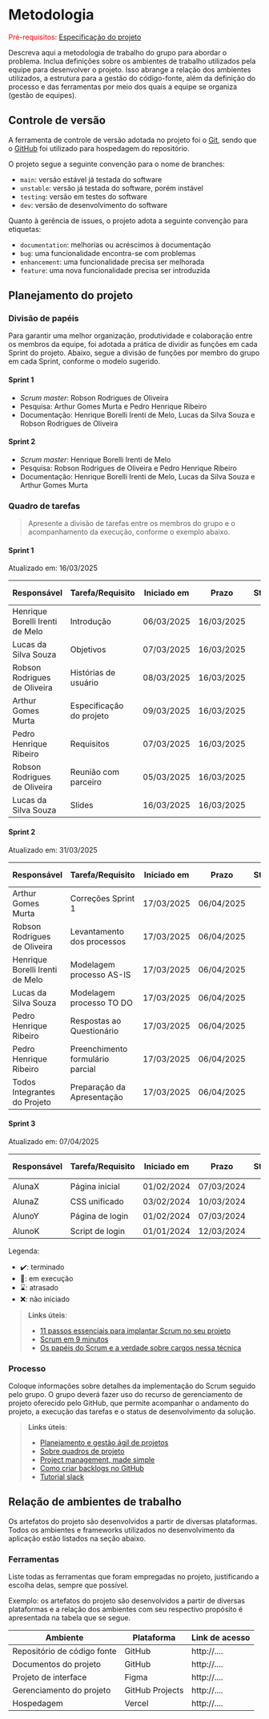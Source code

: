
# Metodologia

<span style="color:red">Pré-requisitos: <a href="02-Especificacao.md"> Especificação do projeto</a></span>

Descreva aqui a metodologia de trabalho do grupo para abordar o problema. Inclua definições sobre os ambientes de trabalho utilizados pela equipe para desenvolver o projeto. Isso abrange a relação dos ambientes utilizados, a estrutura para a gestão do código-fonte, além da definição do processo e das ferramentas por meio dos quais a equipe se organiza (gestão de equipes).


## Controle de versão

A ferramenta de controle de versão adotada no projeto foi o [Git](https://git-scm.com/), sendo que o [GitHub](https://github.com) foi utilizado para hospedagem do repositório.

O projeto segue a seguinte convenção para o nome de branches:

- `main`: versão estável já testada do software
- `unstable`: versão já testada do software, porém instável
- `testing`: versão em testes do software
- `dev`: versão de desenvolvimento do software

Quanto à gerência de issues, o projeto adota a seguinte convenção para etiquetas:

- `documentation`: melhorias ou acréscimos à documentação
- `bug`: uma funcionalidade encontra-se com problemas
- `enhancement`: uma funcionalidade precisa ser melhorada
- `feature`: uma nova funcionalidade precisa ser introduzida

## Planejamento do projeto

###  Divisão de papéis

Para garantir uma melhor organização, produtividade e colaboração entre os membros da equipe, foi adotada a prática de dividir as funções em cada Sprint do projeto. Abaixo, segue a divisão de funções por membro do grupo em cada Sprint, conforme o modelo sugerido.

#### Sprint 1
- _Scrum master_: Robson Rodrigues de Oliveira
- Pesquisa: Arthur Gomes Murta e Pedro Henrique Ribeiro
- Documentação: Henrique Borelli Irenti de Melo, Lucas da Silva Souza e Robson Rodrigues de Oliveira

#### Sprint 2
- _Scrum master_: Henrique Borelli Irenti de Melo
- Pesquisa: Robson Rodrigues de Oliveira e Pedro Henrique Ribeiro
- Documentação: Henrique Borelli Irenti de Melo, Lucas da Silva Souza e Arthur Gomes Murta

###  Quadro de tarefas

> Apresente a divisão de tarefas entre os membros do grupo e o acompanhamento da execução, conforme o exemplo abaixo.

#### Sprint 1

Atualizado em: 16/03/2025

| Responsável   | Tarefa/Requisito | Iniciado em    | Prazo      | Status | Terminado em    |
| :----         |    :----         |      :----:    | :----:     | :----: | :----:          |
| Henrique Borelli Irenti de Melo        | Introdução | 06/03/2025     | 16/03/2025 | ✔️    | 09/03/2025      |
| Lucas da Silva Souza        | Objetivos    | 07/03/2025     | 16/03/2025 | ✔️    |          10/03/2025       |
| Robson Rodrigues de Oliveira       | Histórias de usuário  | 08/03/2025    | 16/03/2025 | ✔️     |     08/03/2025            |
| Arthur Gomes Murta        | Especificação do projeto  |    09/03/2025       | 16/03/2025 | ✔️    |   11/03/2025    |
| Pedro Henrique Ribeiro       | Requisitos  |    07/03/2025        | 16/03/2025 | ✔️    |    07/03/2025   |
| Robson Rodrigues de Oliveira       | Reunião com parceiro  |    05/03/2025        | 16/03/2025 | ✔️    |    05/03/2025   |
| Lucas da Silva Souza        | Slides    | 16/03/2025     | 16/03/2025 | ✔️    |          16/03/2025       |



#### Sprint 2

Atualizado em: 31/03/2025

| Responsável   | Tarefa/Requisito | Iniciado em    | Prazo      | Status | Terminado em    |
| :----         |    :----         |      :----:    | :----:     | :----: | :----:          |
| Arthur Gomes Murta        | Correções Sprint 1   | 17/03/2025     | 06/04/2025 | 📝     |       |
| Robson Rodrigues de Oliveira        |Levantamento dos processos   | 17/03/2025    | 06/04/2025  | ✔️      |   24/04/2025              |
| Henrique Borelli Irenti de Melo        | Modelagem processo AS-IS  | 17/03/2025      | 06/04/2025  | ✔️   |   06/04/2025              |
| Lucas da Silva Souza        |  Modelagem processo TO DO |  17/03/2025       | 06/04/2025  | ✔️   | 06/04/2025                 |
| Pedro Henrique Ribeiro        | Respostas ao Questionário  |  17/03/2025     | 06/04/2025  | ✔️     |  06/04/2025                |
| Pedro Henrique Ribeiro       | Preenchimento formulário parcial  |  17/03/2025    | 06/04/2025  | ✔️     |  06/04/2025                |
| Todos Integrantes do Projeto      | Preparação da Apresentação |  17/03/2025     | 06/04/2025  | ✔️     |  06/04/2025                |


#### Sprint 3

Atualizado em: 07/04/2025


| Responsável   | Tarefa/Requisito | Iniciado em    | Prazo      | Status | Terminado em    |
| :----         |    :----         |      :----:    | :----:     | :----: | :----:          |
| AlunaX        | Página inicial   | 01/02/2024     | 07/03/2024 | ✔️     | 05/02/2024       |
| AlunaZ        | CSS unificado    | 03/02/2024     | 10/03/2024 | 📝     |                 |
| AlunoY        | Página de login  | 01/02/2024     | 07/03/2024 | ⌛     |                 |
| AlunoK        | Script de login  |  01/01/2024    | 12/03/2024 | ❌     |                  |****

Legenda:
- ✔️: terminado
- 📝: em execução
- ⌛: atrasado
- ❌: não iniciado


> **Links úteis**:
> - [11 passos essenciais para implantar Scrum no seu projeto](https://mindmaster.com.br/scrum-11-passos/)
> - [Scrum em 9 minutos](https://www.youtube.com/watch?v=XfvQWnRgxG0)
> - [Os papéis do Scrum e a verdade sobre cargos nessa técnica](https://www.atlassian.com/br/agile/scrum/roles)

### Processo

Coloque informações sobre detalhes da implementação do Scrum seguido pelo grupo. O grupo deverá fazer uso do recurso de gerenciamento de projeto oferecido pelo GitHub, que permite acompanhar o andamento do projeto, a execução das tarefas e o status de desenvolvimento da solução.
 
> **Links úteis**:
> - [Planejamento e gestão ágil de projetos](https://pucminas.instructure.com/courses/87878/pages/unidade-2-tema-2-utilizacao-de-ferramentas-para-controle-de-versoes-de-software)
> - [Sobre quadros de projeto](https://docs.github.com/pt/issues/organizing-your-work-with-project-boards/managing-project-boards/about-project-boards)
> - [Project management, made simple](https://github.com/features/project-management/)
> - [Como criar backlogs no GitHub](https://www.youtube.com/watch?v=RXEy6CFu9Hk)
> - [Tutorial slack](https://slack.com/intl/en-br/)


## Relação de ambientes de trabalho

Os artefatos do projeto são desenvolvidos a partir de diversas plataformas. Todos os ambientes e frameworks utilizados no desenvolvimento da aplicação estão listados na seção abaixo.

### Ferramentas

Liste todas as ferramentas que foram empregadas no projeto, justificando a escolha delas, sempre que possível.

Exemplo: os artefatos do projeto são desenvolvidos a partir de diversas plataformas e a relação dos ambientes com seu respectivo propósito é apresentada na tabela que se segue.

| Ambiente                            | Plataforma                         | Link de acesso                         |
|-------------------------------------|------------------------------------|----------------------------------------|
| Repositório de código fonte         | GitHub                             | http://....                            |
| Documentos do projeto               | GitHub                             | http://....                            |
| Projeto de interface                | Figma                              | http://....                            |
| Gerenciamento do projeto            | GitHub Projects                    | http://....                            |
| Hospedagem                          | Vercel                             | http://....                            |
 
